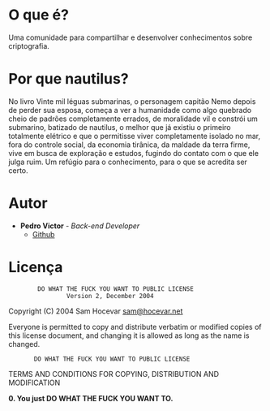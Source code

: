# O que é?

Uma comunidade para compartilhar e desenvolver conhecimentos sobre criptografia.




# Por que nautilus? 

No livro Vinte mil léguas submarinas, o personagem capitão Nemo depois de perder sua esposa, começa a ver a humanidade como algo quebrado cheio de padrões completamente errados, de moralidade vil e constrói um submarino, batizado de nautilus, o melhor que já existiu o primeiro totalmente elétrico e que o permitisse viver completamente isolado no mar, fora do controle social, da economia tirânica, da maldade da terra firme, vive em busca de exploração e estudos, fugindo do contato com o que ele julga ruim. Um refúgio para o conhecimento, para o que se acredita ser certo.




# Autor

- **Pedro Victor** - _Back-end Developer_
  - [Github](https://github.com/httppedro) 



# Licença 
            DO WHAT THE FUCK YOU WANT TO PUBLIC LICENSE
                    Version 2, December 2004

 Copyright (C) 2004 Sam Hocevar <sam@hocevar.net>

 Everyone is permitted to copy and distribute verbatim or modified
 copies of this license document, and changing it is allowed as long
 as the name is changed.

           DO WHAT THE FUCK YOU WANT TO PUBLIC LICENSE
   TERMS AND CONDITIONS FOR COPYING, DISTRIBUTION AND MODIFICATION

  **0. You just DO WHAT THE FUCK YOU WANT TO.**

